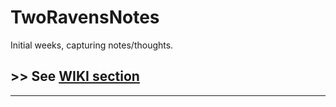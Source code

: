 # TwoRavensNotes

Initial weeks, capturing notes/thoughts.

## >> See [WIKI section](https://github.com/raprasad/TwoRavensNotes/wiki)


---
